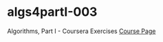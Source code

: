 algs4partI-003
==============

Algorithms, Part I - Coursera Exercises
[Course Page](https://class.coursera.org/algs4partI-003/class)
